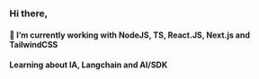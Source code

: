 ### Hi there,
#### 💬 I’m currently working with NodeJS, TS, React.JS, Next.js and TailwindCSS

#### Learning about IA, Langchain and AI/SDK



<!--
**Gilbeltrame/Gilbeltrame** is a ✨ _special_ ✨ repository because its `README.md` (this file) appears on your GitHub profile.

Here are some ideas to get you started:

- 🔭 I’m currently working on ...
- 🌱 I’m currently learning ...
- 👯 I’m looking to collaborate on ...
- 🤔 I’m looking for help with ...
- 💬 Ask me about ...
- 📫 How to reach me: ...
- 😄 Pronouns: ...
- ⚡ Fun fact: ...
-->
